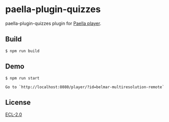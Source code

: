 # paella-plugin-quizzes

paella-plugin-quizzes plugin for [Paella player](https://github.com/polimediaupv/paella).



## Build

    $ npm run build

## Demo

    $ npm run start

    Go to `http://localhost:8080/player/?id=belmar-multiresolution-remote`
    

## License

[ECL-2.0](https://opensource.org/licenses/ECL-2.0)

